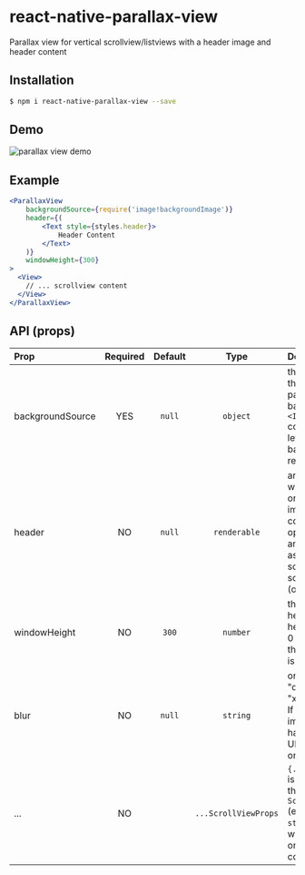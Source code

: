 # react-native-parallax-view
Parallax view for vertical scrollview/listviews with a header image and header content

## Installation

```bash
$ npm i react-native-parallax-view --save
```

## Demo

![parallax view demo](http://media.giphy.com/media/3o85xxIYicm26IyaTm/giphy.gif)

## Example

```jsx
<ParallaxView
    backgroundSource={require('image!backgroundImage')}
    header={(
        <Text style={styles.header}>
            Header Content
        </Text>
    )}
    windowHeight={300}
>
  <View>
    // ... scrollview content
  </View>
</ParallaxView>
```


## API (props)

| Prop | Required | Default  | Type | Description |
| :------------ |:---:|:---------------:| :---------------:| :-----|
| backgroundSource | YES | `null` | `object` | the `source` prop that get's passed to the background `<Image>` component. If left blank, no background is rendered |
| header | NO | `null` | `renderable` | any content you want to render on top of the image. This content's opacity get's animated down as the scrollview scrolls up. (optional) |
| windowHeight | NO | `300` | `number` | the resting height of the header image. If 0 is passed in, the background is not rendered. |
| blur | NO | `null` | `string` | one of "light", "dark", or "xlight", or `null`. If specified, the image view will have a UIBlurView put on top of it. |
| ... | NO | | `...ScrollViewProps` | `{...this.props}` is applied on the internal `ScrollView` (excluding the `style` prop which is passed on to the outer container) |
